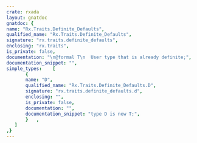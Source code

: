 ```yaml
---
crate: rxada
layout: gnatdoc
gnatdoc: {
name: "Rx.Traits.Definite_Defaults",
qualified_name: "Rx.Traits.Definite_Defaults",
signature: "rx.traits.definite_defaults",
enclosing: "rx.traits",
is_private: false,
documentation: "\n@formal T\n  User type that is already definite;",
documentation_snippet: "",
simple_types:    [
       {
       name: "D",
       qualified_name: "Rx.Traits.Definite_Defaults.D",
       signature: "rx.traits.definite_defaults.d",
       enclosing: "",
       is_private: false,
       documentation: "",
       documentation_snippet: "type D is new T;",
       }   ,
   ]
,}
---
```

